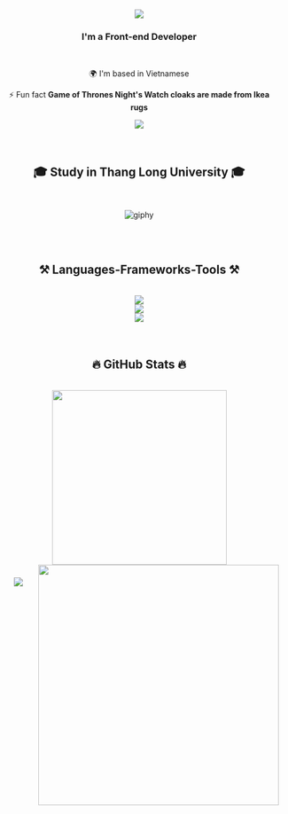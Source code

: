 <h1 align="center">
    <img src="https://readme-typing-svg.herokuapp.com/?font=Righteous&size=35&center=true&vCenter=true&width=500&height=70&duration=4000&lines=Hi+There!+👋;+I'm+Kha!;" />
</h1>

<h3 align="center">I'm a Front-end Developer</h3>

<br/>

<div align="center">

🌍 I'm based in Vietnamese

⚡ Fun fact **Game of Thrones Night's Watch cloaks are made from Ikea rugs**

 </div>

<div align="center"> 
  <a href="manhkhaquansi@gmail.com">
    <img src="https://img.shields.io/badge/Gmail-333333?style=for-the-badge&logo=gmail&logoColor=red" />
  </a>
  <!-- <a href="https://www.linkedin.com/in/dphuongdev/" target="_blank">
    <img src="https://img.shields.io/badge/LinkedIn-0077B5?style=for-the-badge&logo=linkedin&logoColor=white" target="_blank" />
  </a> -->
</div>
<br/>
<br/>
<h2 align="center">🎓 Study in Thang Long University 🎓</h2>
<br/>
<p align="center">
  <img src="https://github.com/thanhtin4401/thanhtin4401/assets/85281544/a65ececb-7042-4a69-b9a6-71381c48b003" alt="giphy" />
</p>
<br/>
<br/>
<h2 align="center">⚒️ Languages-Frameworks-Tools ⚒️</h2>
<br/>
<div align="center">
    <img src="https://skillicons.dev/icons?i=java,cpp,python,dart" /><br>
  <img src="https://skillicons.dev/icons?i=nodejs,mysql,DBeaver" /><br>
    <img src="https://skillicons.dev/icons?i=firebase,html,css,vscode,figma,idea,git,flutter" />
</div>
  <br/>
<br>
<h2 align="center">🔥 GitHub Stats 🔥</h2>
<!-- https://github.com/anuraghazra/github-readme-stats -->
<br>
<div align=center>
  <a href="#" title="manhkha12">
    <img width="315" align="center" src="https://github-readme-stats.vercel.app/api/top-langs/?username=manhkha12&title_color=61dafb&text_color=ffffff&icon_color=61dafb&bg_color=20232a&langs_count=8&layout=compact&border_color=61dafb&hide_border=true" />
  </a>
  <a href="#" title="manhkha12">
    <img align="right" width="434" src="https://github-readme-stats.vercel.app/api?username=manhkha12&show_icons=true&theme=react&border_color=61dafb&hide_border=true" />
  </a>
</div>

<h3 align="center">
    <img src="https://readme-typing-svg.herokuapp.com/?font=Righteous&size=25&center=true&vCenter=true&width=500&height=70&duration=4000&lines=Thanks+for+visiting!+✌️;+Shoot+me+a+message+on+Linkedin!;I'm+always+down+to+collab+:)">
</h3>
